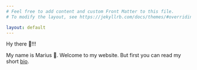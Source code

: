 ```yaml
---
# Feel free to add content and custom Front Matter to this file.
# To modify the layout, see https://jekyllrb.com/docs/themes/#overriding-theme-defaults

layout: default
---
```


Hy there 👋!!!

My name is Marius 🤝. Welcome to my website. But first you can read my short [bio](./about.md).
